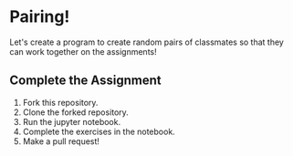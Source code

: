 # Pairing!

Let's create a program to create random pairs of classmates so that they can work together on the assignments!

## Complete the Assignment

1. Fork this repository.
2. Clone the forked repository.
3. Run the jupyter notebook.
4. Complete the exercises in the notebook.
5. Make a pull request!

